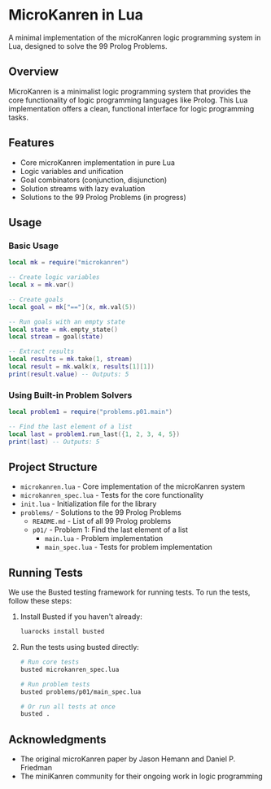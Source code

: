 # MicroKanren in Lua

A minimal implementation of the microKanren logic programming system in Lua, designed to solve the 99 Prolog Problems.

## Overview

MicroKanren is a minimalist logic programming system that provides the core functionality of logic programming languages like Prolog. This Lua implementation offers a clean, functional interface for logic programming tasks.

## Features

- Core microKanren implementation in pure Lua
- Logic variables and unification
- Goal combinators (conjunction, disjunction)
- Solution streams with lazy evaluation
- Solutions to the 99 Prolog Problems (in progress)

## Usage

### Basic Usage

```lua
local mk = require("microkanren")

-- Create logic variables
local x = mk.var()

-- Create goals
local goal = mk["=="](x, mk.val(5))

-- Run goals with an empty state
local state = mk.empty_state()
local stream = goal(state)

-- Extract results
local results = mk.take(1, stream)
local result = mk.walk(x, results[1][1])
print(result.value) -- Outputs: 5
```

### Using Built-in Problem Solvers

```lua
local problem1 = require("problems.p01.main")

-- Find the last element of a list
local last = problem1.run_last({1, 2, 3, 4, 5})
print(last) -- Outputs: 5
```

## Project Structure

- `microkanren.lua` - Core implementation of the microKanren system
- `microkanren_spec.lua` - Tests for the core functionality
- `init.lua` - Initialization file for the library
- `problems/` - Solutions to the 99 Prolog Problems
  - `README.md` - List of all 99 Prolog problems
  - `p01/` - Problem 1: Find the last element of a list
    - `main.lua` - Problem implementation
    - `main_spec.lua` - Tests for problem implementation

## Running Tests

We use the Busted testing framework for running tests. To run the tests, follow these steps:

1. Install Busted if you haven't already:
    ```bash
    luarocks install busted
    ```

2. Run the tests using busted directly:
    ```bash
    # Run core tests
    busted microkanren_spec.lua
    
    # Run problem tests
    busted problems/p01/main_spec.lua
    
    # Or run all tests at once
    busted .
    ```

## Acknowledgments

- The original microKanren paper by Jason Hemann and Daniel P. Friedman
- The miniKanren community for their ongoing work in logic programming